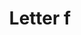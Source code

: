 ---
title: Letter f
tags: ["letter", "f", "alphabet", "initial", "text", "font", "symbol"]
icon: letter-f
svg: '<svg xmlns="http://www.w3.org/2000/svg" width="24" height="24" fill="none" viewBox="0 0 24 24" stroke-width="1.5" stroke-linecap="round" stroke-linejoin="round" stroke="currentColor"><path d="M15.5 7H9.25v5m0 0v5m0-5h5"/></svg>'
---